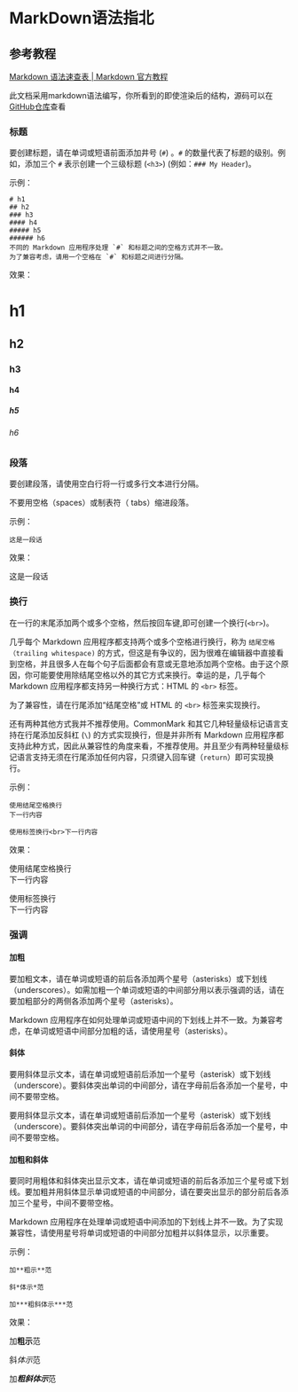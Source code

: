 # MarkDown语法指北

## 参考教程

[Markdown 语法速查表 | Markdown 官方教程](https://markdown.com.cn/cheat-sheet.html)

此文档采用markdown语法编写，你所看到的即使渲染后的结构，源码可以在[GitHub仓库](https://raw.githubusercontent.com/kimikkorow/kimikkorow.github.io/main/docs/blog/MarkDown%E8%AF%AD%E6%B3%95%E6%8C%87%E5%8C%97.md)查看

### 标题

要创建标题，请在单词或短语前面添加井号 (`#`) 。`#` 的数量代表了标题的级别。例如，添加三个 `#` 表示创建一个三级标题 (`<h3>`) (例如：`### My Header`)。

示例：

```text
# h1
## h2
### h3
#### h4
##### h5
###### h6
不同的 Markdown 应用程序处理 `#` 和标题之间的空格方式并不一致。
为了兼容考虑，请用一个空格在 `#` 和标题之间进行分隔。
```

效果：

# h1

## h2

### h3

#### h4

##### h5

###### h6

### 段落

要创建段落，请使用空白行将一行或多行文本进行分隔。

不要用空格（spaces）或制表符（ tabs）缩进段落。

示例：

```text
这是一段话
```

效果：

这是一段话

### 换行

在一行的末尾添加两个或多个空格，然后按回车键,即可创建一个换行(`<br>`)。

几乎每个 Markdown 应用程序都支持两个或多个空格进行换行，称为 `结尾空格（trailing whitespace)` 的方式，但这是有争议的，因为很难在编辑器中直接看到空格，并且很多人在每个句子后面都会有意或无意地添加两个空格。由于这个原因，你可能要使用除结尾空格以外的其它方式来换行。幸运的是，几乎每个 Markdown 应用程序都支持另一种换行方式：HTML 的 `<br>` 标签。

为了兼容性，请在行尾添加“结尾空格”或 HTML 的 `<br>` 标签来实现换行。

还有两种其他方式我并不推荐使用。CommonMark 和其它几种轻量级标记语言支持在行尾添加反斜杠 (`\`) 的方式实现换行，但是并非所有 Markdown 应用程序都支持此种方式，因此从兼容性的角度来看，不推荐使用。并且至少有两种轻量级标记语言支持无须在行尾添加任何内容，只须键入回车键（`return`）即可实现换行。

示例：

```text
使用结尾空格换行  
下一行内容

使用标签换行<br>下一行内容
```

效果：

使用结尾空格换行  
下一行内容

使用标签换行<br>下一行内容

### 强调

#### 加粗

要加粗文本，请在单词或短语的前后各添加两个星号（asterisks）或下划线（underscores）。如需加粗一个单词或短语的中间部分用以表示强调的话，请在要加粗部分的两侧各添加两个星号（asterisks）。

Markdown 应用程序在如何处理单词或短语中间的下划线上并不一致。为兼容考虑，在单词或短语中间部分加粗的话，请使用星号（asterisks）。

#### 斜体

要用斜体显示文本，请在单词或短语前后添加一个星号（asterisk）或下划线（underscore）。要斜体突出单词的中间部分，请在字母前后各添加一个星号，中间不要带空格。

要用斜体显示文本，请在单词或短语前后添加一个星号（asterisk）或下划线（underscore）。要斜体突出单词的中间部分，请在字母前后各添加一个星号，中间不要带空格。

#### 加粗和斜体

要同时用粗体和斜体突出显示文本，请在单词或短语的前后各添加三个星号或下划线。要加粗并用斜体显示单词或短语的中间部分，请在要突出显示的部分前后各添加三个星号，中间不要带空格。

Markdown 应用程序在处理单词或短语中间添加的下划线上并不一致。为了实现兼容性，请使用星号将单词或短语的中间部分加粗并以斜体显示，以示重要。

示例：

```text
加**粗示**范

斜*体示*范

加***粗斜体示***范
```

效果：

加**粗示**范

斜*体示*范

加***粗斜体示***范
